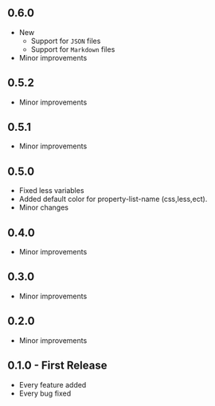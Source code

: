 ## 0.6.0

* New
  - Support for ```JSON``` files
  - Support for ```Markdown``` files
* Minor improvements

## 0.5.2

* Minor improvements

## 0.5.1

* Minor improvements

## 0.5.0

* Fixed less variables
* Added default color for property-list-name (css,less,ect).
* Minor changes

## 0.4.0

* Minor improvements

## 0.3.0
* Minor improvements

## 0.2.0
* Minor improvements

## 0.1.0 - First Release
* Every feature added
* Every bug fixed
